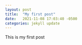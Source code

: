 ```yaml
---
layout: post
title:  "My first post"
date:   2021-11-08 17:03:40 -0500
categories: jekyll update
---
```

This is my first post

[jekyll-docs]: https://jekyllrb.com/docs/home
[jekyll-gh]:   https://github.com/jekyll/jekyll
[jekyll-talk]: https://talk.jekyllrb.com/
